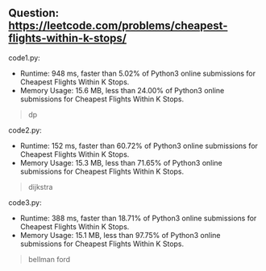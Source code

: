 ## Question: https://leetcode.com/problems/cheapest-flights-within-k-stops/

code1.py:
* Runtime: 948 ms, faster than 5.02% of Python3 online submissions for Cheapest Flights Within K Stops.
* Memory Usage: 15.6 MB, less than 24.00% of Python3 online submissions for Cheapest Flights Within K Stops.
> dp

code2.py:
* Runtime: 152 ms, faster than 60.72% of Python3 online submissions for Cheapest Flights Within K Stops.
* Memory Usage: 15.3 MB, less than 71.65% of Python3 online submissions for Cheapest Flights Within K Stops.
> dijkstra

code3.py:
* Runtime: 388 ms, faster than 18.71% of Python3 online submissions for Cheapest Flights Within K Stops.
* Memory Usage: 15.1 MB, less than 97.75% of Python3 online submissions for Cheapest Flights Within K Stops.
> bellman ford